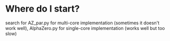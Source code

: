 # Where do I start?
search for AZ_par.py for multi-core implementation (sometimes it doesn't work well), AlphaZero.py for single-core implementation (works well but too slow)
